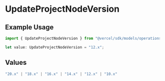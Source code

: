 # UpdateProjectNodeVersion

## Example Usage

```typescript
import { UpdateProjectNodeVersion } from "@vercel/sdk/models/operations/updateproject.js";

let value: UpdateProjectNodeVersion = "12.x";
```

## Values

```typescript
"20.x" | "18.x" | "16.x" | "14.x" | "12.x" | "10.x"
```